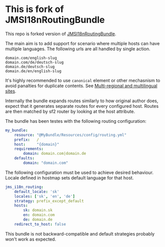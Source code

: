 This is fork of JMSI18nRoutingBundle
====================

This repo is forked version of [JMSI18nRoutingBundle](https://github.com/schmittjoh/JMSI18nRoutingBundle).

The main aim is to add support for scenario where multiple hosts can have multiple languages. The following urls are all handled by single action.

```
domain.com/english-slug
domain.com/de/deutsch-slug
domain.de/deutsch-slug
domain.de/en/english-slug
```

It's highly recommended to use ```canonical``` element or other mechasnism to avoid panalties for duplicate contents. See [Multi-regional and multilingual sites](https://support.google.com/webmasters/answer/182192#3).

Internally the bundle expands routes similarly to how original author does, expect that it generates separate routes for every configured host. Routes are then matched by sf2 router by looking at the host attribute.

The bundle has been testes with the following routing configuration:

```yaml
my_bundle:
    resource: "@MyBundle/Resources/config/routing.yml"
    prefix:   /
    host:     "{domain}"
    requirements:
        domain: domain.com|domain.de
    defaults:
        domain: "domain.com"
```

The following configuration must be used to achieve desired behaviour. Locale defined in hostmap sets default language for that host.

```yaml
jms_i18n_routing:
    default_locale: 'sk'
    locales: ['sk', 'en', 'de']
    strategy: prefix_except_default
    hosts:
        sk: domain.sk
        en: domain.com
        de: domain.de
    redirect_to_host: false
```


This bundle is not backward-compatible and default strategies probably won't work as expected.
